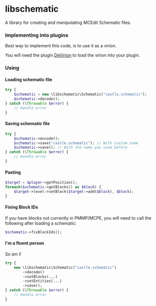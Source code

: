 # libschematic
A library for creating and manipulating MCEdit Schematic files.  

### Implementing into plugins
Best way to implement this code, is to use it as a virion. 

You will need the plugin [DeVirion](https://poggit.pmmp.io/p/DeVirion) to load the virion into your plugin.  

### Using 

#### Loading schematic file

```php
try {
	$schematic = new \libschematic\Schematic("castle.schematic");
	$schematic->decode();
} catch (\Throwable $error) {
	// Handle error
}
```

#### Saving schematic file

```php
try {
	$schematic->encode();
	$schematic->save("castle.schematic"); // With custom name
	$schematic->save(); // With the name you used before
} catch (\Throwable $error) {
	// Handle error
}
```

#### Pasting

```php
$target = $player->getPosition();
foreach($schematic->getBlocks() as $block) {
	$target->level->setBlock($target->add($block), $block);
}
```

#### Fixing Block IDs
If you have blocks not currently in PMMP/MCPE, you will need to call the following after loading a schematic:
```php
$schematic->fixBlockIds();
```

#### I'm a fluent person
So am I!

```php
try {
	new \libschematic\Schematic("castle.schematic")
		->decode()
		->setBlocks(...)
		->setEntities(...)
		->save();
} catch (\Throwable $error) {
	// Handle error
}
```
